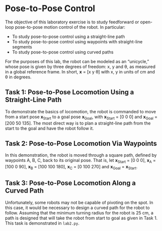 # Pose-to-Pose Control

The objective of this laboratory exercise is to study feedforward or open-loop pose-to-pose motion control of the robot. In particular:

* To study pose-to-pose control using a straight-line path
* To study pose-to-pose control using waypoints with straight-line segments
* To study pose-to-pose control using curved paths

For the purposes of this lab, the robot can be modeled as an “unicycle,” whose pose is given by three degrees of freedom: x, y and θ, as measured in a global reference frame. In short, **x** = [x y θ] with x, y in units of cm and θ in degrees. 

## Task 1: Pose-to-Pose Locomotion Using a Straight-Line Path
To demonstrate the basics of locomotion, the robot is commanded to move from a start pose **x**<sub>Start</sub> to a goal pose **x**<sub>Goal</sub>, with **x**<sub>Start</sub> = [0 0 0] and **x**<sub>Goal</sub> = [200 50 135]. The most direct way is to plan a straight-line path from the start to the goal and have the robot follow it.

## Task 2: Pose-to-Pose Locomotion Via Waypoints
In this demonstration, the robot is moved through a square path, defined by waypoints A, B, C, back to its original pose. That is, let **x**<sub>Start</sub> = [0 0 0], **x**<sub>A</sub> = [100 0 90], **x**<sub>B</sub> = [100 100 180], **x**<sub>C</sub> = [0 100 270] and **x**<sub>Goal</sub> = **x**<sub>Start</sub>. 

## Task 3: Pose-to-Pose Locomotion Along a Curved Path
Unfortunately, some robots may not be capable of pivoting on the spot. In this case, it would be necessary to design a curved path for the robot to follow. Assuming that the minimum turning radius for the robot is 25 cm, a path is designed that will take the robot from start to goal as given in Task 1. This task is demonstrated in `lab2.py`. 
